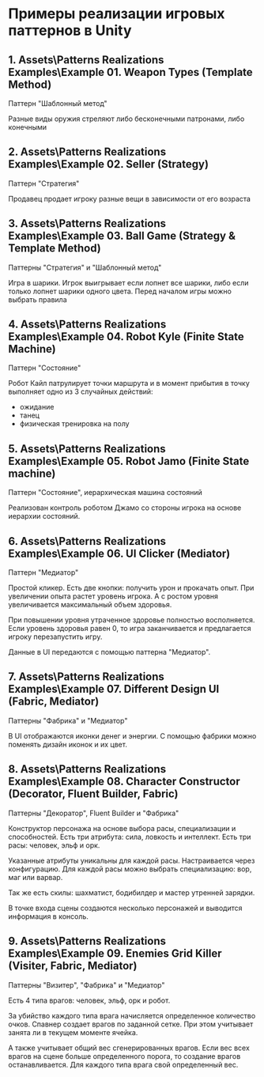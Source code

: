 # Примеры реализации игровых паттернов в Unity

## 1. Assets\Patterns Realizations Examples\Example 01. Weapon Types (Template Method)

Паттерн "Шаблонный метод"

Разные виды оружия стреляют либо бесконечными патронами, либо конечными

## 2. Assets\Patterns Realizations Examples\Example 02. Seller (Strategy)

Паттерн "Стратегия"

Продавец продает игроку разные вещи в зависимости от его возраста

## 3. Assets\Patterns Realizations Examples\Example 03. Ball Game (Strategy & Template Method)

Паттерны "Стратегия" и "Шаблонный метод"

Игра в шарики. Игрок выигрывает если лопнет все шарики, либо если только лопнет шарики одного цвета. Перед началом игры можно выбрать правила

## 4. Assets\Patterns Realizations Examples\Example 04. Robot Kyle (Finite State Machine)

Паттерн "Состояние"

Робот Кайл патрулирует точки маршрута и в момент прибытия в точку выполняет одно из 3 случайных действий:
- ожидание
- танец
- физическая тренировка на полу

## 5. Assets\Patterns Realizations Examples\Example 05. Robot Jamo (Finite State machine)

Паттерн "Состояние", иерархическая машина состояний

Реализован контроль роботом Джамо со стороны игрока на основе иерархии состояний.

## 6. Assets\Patterns Realizations Examples\Example 06. UI Clicker (Mediator)

Паттерн "Медиатор"

Простой кликер. Есть две кнопки: получить урон и прокачать опыт. При увеличении опыта растет уровень игрока. А с ростом уровня увеличивается максимальный объем здоровья.

При повышении уровня утраченное здоровье полностью восполняется. Если уровень здоровья равен 0, то игра заканчивается и предлагается игроку перезапустить игру.

Данные в UI передаются с помощью паттерна "Медиатор".

## 7. Assets\Patterns Realizations Examples\Example 07. Different Design UI (Fabric, Mediator)

Паттерны "Фабрика" и "Медиатор"

В UI отображаются иконки денег и энергии. С помощью фабрики можно поменять дизайн иконок и их цвет.

## 8. Assets\Patterns Realizations Examples\Example 08. Character Constructor (Decorator, Fluent Builder, Fabric)

Паттерны "Декоратор", Fluent Builder и "Фабрика"

Конструктор персонажа на основе выбора расы, специализации и способностей.
Есть три атрибута: сила, ловкость и интеллект. 
Есть три расы: человек, эльф и орк.

Указанные атрибуты уникальны для каждой расы. Настраивается через конфигурацию. 
Для каждой расы можно выбрать специализацию: вор, маг или варвар.

Так же есть скилы: шахматист, бодибилдер и мастер утренней зарядки.

В точке входа сцены создаются несколько персонажей и выводится информация в консоль.

## 9. Assets\Patterns Realizations Examples\Example 09. Enemies Grid Killer  (Visiter, Fabric, Mediator)

Паттерны "Визитер", "Фабрика" и "Медиатор"

Есть 4 типа врагов: человек, эльф, орк и робот.

За убийство каждого типа врага начисляется определенное количество очков.
Спавнер создает врагов по заданной сетке. При этом учитывает занята ли в текущем моменте ячейка.

А также учитывает общий вес сгенерированных врагов. Если вес всех врагов на сцене больше определенного порога, то создание врагов останавливается.
Для каждого типа врага свой определенный вес.

